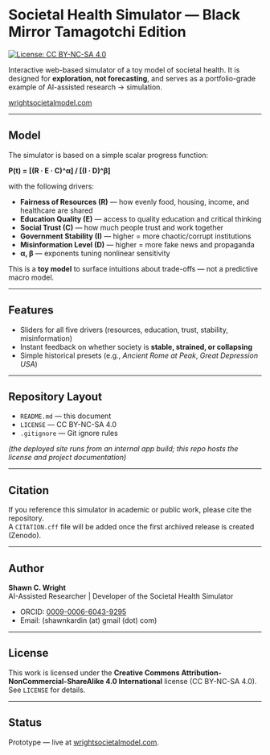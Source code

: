 # Societal Health Simulator — Black Mirror Tamagotchi Edition

[![License: CC BY-NC-SA 4.0](https://img.shields.io/badge/License-CC%20BY--NC--SA%204.0-lightgrey.svg)](https://creativecommons.org/licenses/by-nc-sa/4.0/)

Interactive web-based simulator of a toy model of societal health. It is designed for **exploration, not forecasting**, and serves as a portfolio-grade example of AI-assisted research → simulation.

[wrightsocietalmodel.com](https://wrightsocietalmodel.com/)

---

## Model

The simulator is based on a simple scalar progress function:

**P(t) = [(R · E · C)^α] / [(I · D)^β]**

with the following drivers:

- **Fairness of Resources (R)** — how evenly food, housing, income, and healthcare are shared  
- **Education Quality (E)** — access to quality education and critical thinking  
- **Social Trust (C)** — how much people trust and work together  
- **Government Stability (I)** — higher = more chaotic/corrupt institutions  
- **Misinformation Level (D)** — higher = more fake news and propaganda  
- **α, β** — exponents tuning nonlinear sensitivity  

This is a **toy model** to surface intuitions about trade-offs — not a predictive macro model.

---

## Features

- Sliders for all five drivers (resources, education, trust, stability, misinformation)  
- Instant feedback on whether society is **stable, strained, or collapsing**  
- Simple historical presets (e.g., *Ancient Rome at Peak*, *Great Depression USA*)  

---

## Repository Layout

- `README.md` — this document  
- `LICENSE` — CC BY-NC-SA 4.0  
- `.gitignore` — Git ignore rules  

*(the deployed site runs from an internal app build; this repo hosts the license and project documentation)*  

---

## Citation

If you reference this simulator in academic or public work, please cite the repository.  
A `CITATION.cff` file will be added once the first archived release is created (Zenodo).

---

## Author

**Shawn C. Wright**  
AI-Assisted Researcher | Developer of the Societal Health Simulator  

- ORCID: [0009-0006-6043-9295](https://orcid.org/0009-0006-6043-9295)  
- Email: (shawnkardin (at) gmail (dot) com)  

---

## License

This work is licensed under the **Creative Commons Attribution-NonCommercial-ShareAlike 4.0 International** license (CC BY-NC-SA 4.0).  
See `LICENSE` for details.

---

## Status

Prototype — live at [wrightsocietalmodel.com](https://wrightsocietalmodel.com).  